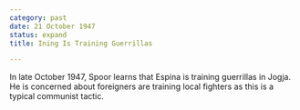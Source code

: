 ```yaml
---
category: past
date: 21 October 1947
status: expand
title: Ining Is Training Guerrillas

---
```



In late October 1947, Spoor learns that Espina is training guerrillas in
Jogja. He is concerned about foreigners are training local fighters as
this is a typical communist tactic.

